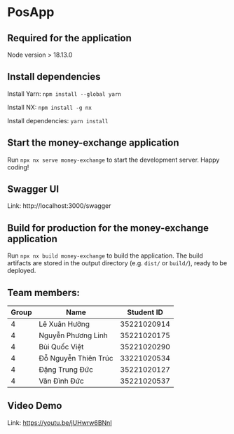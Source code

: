 # PosApp
## Required for the application

Node version > 18.13.0

## Install dependencies

Install Yarn: `npm install --global yarn`

Install NX: `npm install -g nx`

Install dependencies: `yarn install`

## Start the money-exchange application

Run `npx nx serve money-exchange` to start the development server. Happy coding!

## Swagger UI

Link: http://localhost:3000/swagger

## Build for production for the money-exchange application

Run `npx nx build money-exchange` to build the application. The build artifacts are stored in the output directory (e.g. `dist/` or `build/`), ready to be deployed.

## Team members:
| Group | Name                  | Student ID  |
|-------| --------------------- | ----------- |
| 4     | Lê Xuân Hưởng         | 35221020914 |
| 4     | Nguyễn Phương Linh    | 35221020175 |
| 4     | Bùi Quốc Việt         | 35221020290 |
| 4     | Đỗ Nguyễn Thiên Trúc  | 33221020534 |
| 4     | Đặng Trung Đức        | 35221020127 |
| 4     | Văn Đình Đức          | 35221020537 |

## Video Demo

Link: https://youtu.be/jUHwrw6BNnI
